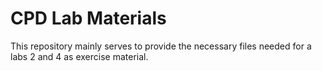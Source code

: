 # CPD Lab Materials

This repository mainly serves to provide the necessary files needed for a labs 2 and 4 as exercise material. 
